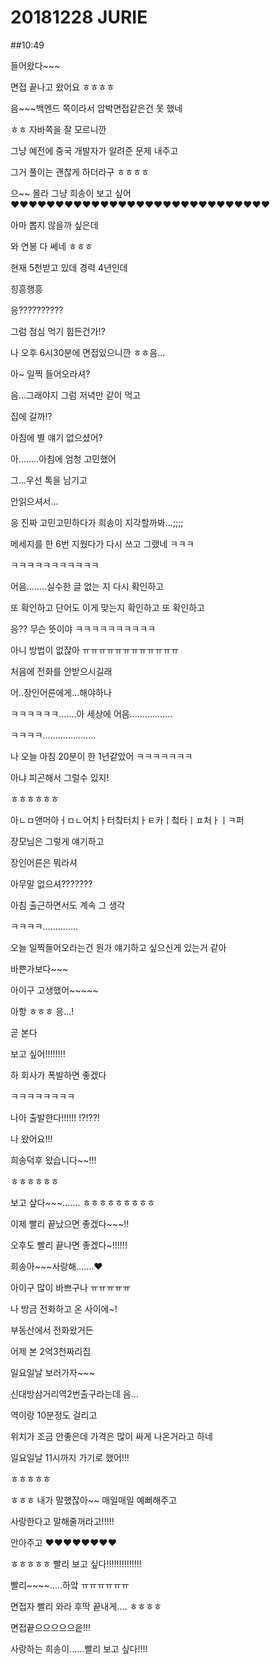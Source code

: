 # 20181228 JURIE

##10:49

들어왔다~~~

면접 끝나고 왔어요 ㅎㅎㅎㅎ

음~~~백엔드 쪽이라서 압박면접같은건 못 했네

ㅎㅎ 자바쪽을 잘 모르니깐

그냥 예전에 중국 개발자가 알려준 문제 내주고

그거 풀이는 괜찮게 하더라구 ㅎㅎㅎㅎ


으~~ 몰라 그냥 희송이 보고 싶어
♥♥♥♥♥♥♥♥♥♥♥♥♥♥♥♥♥♥♥♥♥♥♥♥♥♥♥♥♥

아마 뽑지 않을까 싶은데

와 연봉 다 쎄네 ㅎㅎㅎ

현재 5천받고 있데 경력 4년인데


힝흥행흥

응??????????

그럼 점심 먹기 힘든건가!?


나 오후 6시30분에 면접있으니깐 ㅎㅎ음...

아~
일찍 들어오라셔?

음...그래야지 그럼 저녁만 같이 먹고

집에 갈까!?

아침에 별 얘기 없으셨어?

아........아침에 엄청 고민했어

그...우선 톡을 남기고

안읽으셔서...

응 진짜 고민고민하다가 희송이 지각할까봐...;;;;

메세지를 한 6번 지웠다가 다시 쓰고 그랬네 ㅋㅋㅋ

ㅋㅋㅋㅋㅋㅋㅋㅋㅋㅋㅋ

어음........실수한 글 없는 지 다시 확인하고

또 확인하고 단어도 이게 맞는지 확인하고 또 확인하고

응?? 무슨 뜻이야 ㅋㅋㅋㅋㅋㅋㅋㅋㅋㅋ

아니 방법이 없잖아 ㅠㅠㅠㅠㅠㅠㅠㅠㅠㅠㅠㅠ

처음에 전화를 안받으시길래

어..장인어른에게...해야하나 

ㅋㅋㅋㅋㅋㅋ.......아
세상에 
어음.................

ㅋㅋㅋㅋ.....................

나 오늘 아침 20분이 한 1년같았어 ㅋㅋㅋㅋㅋㅋㅋ

아냐 피곤해서 그럴수 있지!

ㅎㅎㅎㅎㅎㅎ

아ㄴㅁ앤머아ㅓㅁㄴ어치ㅏ터챀터치ㅏㅌ카ㅣ첰타ㅣㅍ처ㅏㅣㅋ퍼

장모님은 그렇게 얘기하고

장인어른은 뭐라셔

아무말 없으셔???????

아침 출근하면서도 계속 그 생각

ㅋㅋㅋㅋ..............

오늘 일찍들어오라는건 뭔가 얘기하고 싶으신게 있는거 같아



바쁜가보다~~~

아이구 고생했어~~~~~

아항 ㅎㅎㅎ 응...!

곧 본다

보고 싶어!!!!!!!!

하 회사가 폭발하면 좋겠다

ㅋㅋㅋㅋㅋㅋㅋㅋ

나아 출발한다!!!!!!
!?!??!


나 왔어요!!!




희송덕후 왔습니다~~!!!

ㅎㅎㅎㅎㅎㅎ


보고 샆다~~~.......
ㅎㅎㅎㅎㅎㅎㅎㅎㅎ



이제 빨리 끝났으면 좋겠다~~~!!


오후도 빨리 끝나면 좋겠다~!!!!!!

희송아~~~사랑해.......♥


아이구 많이 바쁘구나 ㅠㅠㅠㅠㅠ

나 방금 전화하고 온 사이에~!

부동산에서 전화왔거든

어제 본 2억3천짜리집

일요일날 보러가자~~~

신대방삼거리역2번출구라는데 음...

역이랑 10분정도 걸리고

위치가 조금 안좋은데 가격은 많이 싸게 나온거라고 하네

일요일날 11시까지 가기로 했어!!!

ㅎㅎㅎㅎㅎ

ㅎㅎㅎ 내가 말했잖아~~ 매일매일 예뻐해주고

사랑한다고 말해줄꺼라고!!!!!

안아주고 ♥♥♥♥♥♥♥♥


ㅎㅎㅎㅎㅎ 빨리 보고 싶다!!!!!!!!!!!!!!


빨리~~~~.....하앜 ㅠㅠㅠㅠㅠㅠ

면접자 빨리 와라 후딱 끝내게.... ㅎㅎㅎㅎ


면접끝으으으으으읕!!!

사랑하는 희송이......빨리 보고 싶다!!!!



























